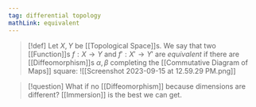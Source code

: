 ```yaml
---
tag: differential topology
mathLink: equivalent
---
```

>[!def]
Let $X,Y$ be [[Topological Space]]s. We say that two [[Function]]s $f:X \rightarrow Y$ and $f':X' \rightarrow Y'$ are *equivalent* if there are [[Diffeomorphism]]s $\alpha,\beta$ completing the [[Commutative Diagram of Maps]] square:
![[Screenshot 2023-09-15 at 12.59.29 PM.png]]

>[!question]
>What if no [[Diffeomorphism]] because dimensions are different?
>[[Immersion]] is the best we can get.

